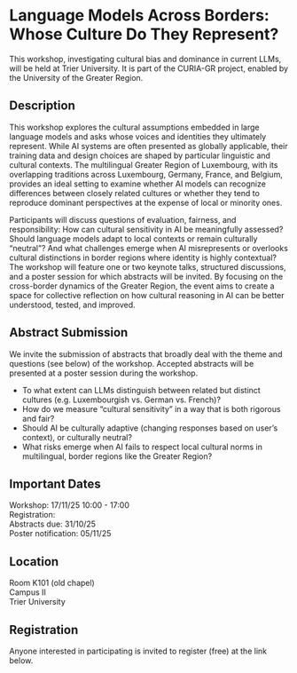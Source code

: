 # Language Models Across Borders: Whose Culture Do They Represent?
This workshop, investigating cultural bias and dominance in current LLMs, will be held at Trier University. It is part of the CURIA-GR project, enabled by the University of the Greater Region.

## Description
This workshop explores the cultural assumptions embedded in large language models and asks whose voices and identities they ultimately represent. While AI systems are often presented as globally applicable, their training data and design choices are shaped by particular linguistic and cultural contexts. The multilingual Greater Region of Luxembourg, with its overlapping traditions across Luxembourg, Germany, France, and Belgium, provides an ideal setting to examine whether AI models can recognize differences between closely related cultures or whether they tend to reproduce dominant perspectives at the expense of local or minority ones.

Participants will discuss questions of evaluation, fairness, and responsibility: How can cultural sensitivity in AI be meaningfully assessed? Should language models adapt to local contexts or remain culturally “neutral”? And what challenges emerge when AI misrepresents or overlooks cultural distinctions in border regions where identity is highly contextual? The workshop will feature one or two keynote talks, structured discussions, and a poster session for which abstracts will be invited. By focusing on the cross-border dynamics of the Greater Region, the event aims to create a space for collective reflection on how cultural reasoning in AI can be better understood, tested, and improved.

## Abstract Submission
We invite the submission of abstracts that broadly deal with the theme and questions (see below) of the workshop. Accepted abstracts will be presented at a poster session during the workshop. <br>

- To what extent can LLMs distinguish between related but distinct cultures (e.g. Luxembourgish vs. German vs. French)?
- How do we measure “cultural sensitivity” in a way that is both rigorous and fair?
- Should AI be culturally adaptive (changing responses based on user’s context), or culturally neutral?
- What risks emerge when AI fails to respect local cultural norms in multilingual, border regions like the Greater Region?


## Important Dates
Workshop: 17/11/25 10:00 - 17:00 <br>
Registration: <br>
Abstracts due: 31/10/25 <br>
Poster notification: 05/11/25 <br>

## Location

Room K101 (old chapel) <br>
Campus II <br>
Trier University

## Registration
Anyone interested in participating is invited to register (free) at the link below.
